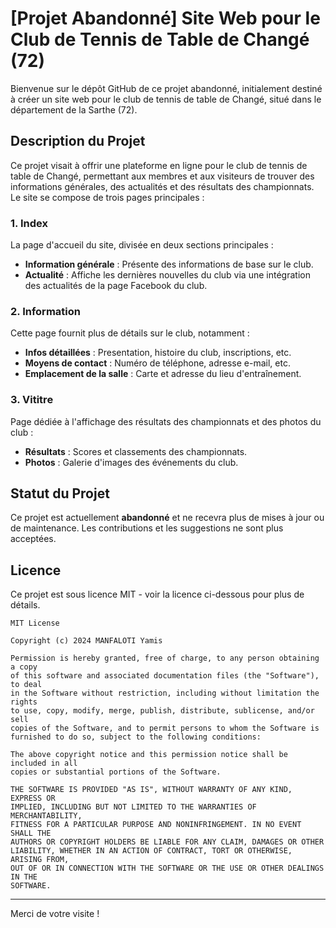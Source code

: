 # \[Projet Abandonné\] Site Web pour le Club de Tennis de Table de Changé (72)

Bienvenue sur le dépôt GitHub de ce projet abandonné, initialement destiné à créer un site web pour le club de tennis de table de Changé, situé dans le département de la Sarthe (72).

## Description du Projet

Ce projet visait à offrir une plateforme en ligne pour le club de tennis de table de Changé, permettant aux membres et aux visiteurs de trouver des informations générales, des actualités et des résultats des championnats. Le site se compose de trois pages principales :

### 1. Index

La page d'accueil du site, divisée en deux sections principales :
- **Information générale** : Présente des informations de base sur le club.
- **Actualité** : Affiche les dernières nouvelles du club via une intégration des actualités de la page Facebook du club.

### 2. Information

Cette page fournit plus de détails sur le club, notamment :
- **Infos détaillées** : Presentation, histoire du club, inscriptions, etc.
- **Moyens de contact** : Numéro de téléphone, adresse e-mail, etc.
- **Emplacement de la salle** : Carte et adresse du lieu d'entraînement.

### 3. Vititre

Page dédiée à l'affichage des résultats des championnats et des photos du club :
- **Résultats** : Scores et classements des championnats.
- **Photos** : Galerie d'images des événements du club.

## Statut du Projet

Ce projet est actuellement **abandonné** et ne recevra plus de mises à jour ou de maintenance. Les contributions et les suggestions ne sont plus acceptées.

## Licence

Ce projet est sous licence MIT - voir la licence ci-dessous pour plus de détails.

```
MIT License

Copyright (c) 2024 MANFALOTI Yamis

Permission is hereby granted, free of charge, to any person obtaining a copy
of this software and associated documentation files (the "Software"), to deal
in the Software without restriction, including without limitation the rights
to use, copy, modify, merge, publish, distribute, sublicense, and/or sell
copies of the Software, and to permit persons to whom the Software is
furnished to do so, subject to the following conditions:

The above copyright notice and this permission notice shall be included in all
copies or substantial portions of the Software.

THE SOFTWARE IS PROVIDED "AS IS", WITHOUT WARRANTY OF ANY KIND, EXPRESS OR
IMPLIED, INCLUDING BUT NOT LIMITED TO THE WARRANTIES OF MERCHANTABILITY,
FITNESS FOR A PARTICULAR PURPOSE AND NONINFRINGEMENT. IN NO EVENT SHALL THE
AUTHORS OR COPYRIGHT HOLDERS BE LIABLE FOR ANY CLAIM, DAMAGES OR OTHER
LIABILITY, WHETHER IN AN ACTION OF CONTRACT, TORT OR OTHERWISE, ARISING FROM,
OUT OF OR IN CONNECTION WITH THE SOFTWARE OR THE USE OR OTHER DEALINGS IN THE
SOFTWARE.
```

---

Merci de votre visite !
